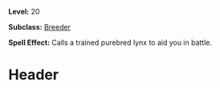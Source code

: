 <!-- TITLE: Spell: Purebred Lynx -->
<!-- SUBTITLE:  -->

**Level:** 20

**Subclass:** [Breeder](breeder)

**Spell Effect:** Calls a trained purebred lynx to aid you in battle.

# Header